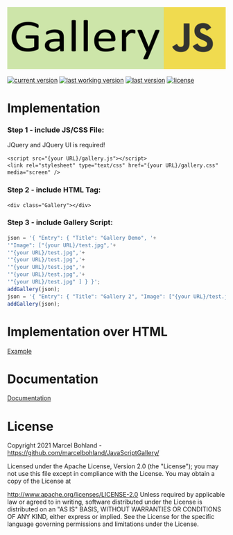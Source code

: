 ![JavaScriptGallery Logo](ressources/Logo.png)

  
[![current version](https://img.shields.io/badge/current%20version-0.1.7-green.svg)](https://github.com/marcelbohland/JavaScriptGallery/releases/tag/0.1.7)
[![last working version](https://img.shields.io/badge/last%20working%20version-0.1.4-blue.svg)](https://github.com/marcelbohland/JavaScriptGallery/releases/tag/0.1.4)
[![last version](https://img.shields.io/badge/last%20version-0.1.6-blue.svg)](https://github.com/marcelbohland/JavaScriptGallery/releases/tag/0.1.6)
[![license](https://img.shields.io/badge/license-Apache%20License%202.0-red.svg)](https://github.com/marcelbohland/JavaScriptGallery/blob/main/LICENSE)


# Implementation
### Step 1 - include JS/CSS File:
JQuery and JQuery UI is required!
```
<script src="{your URL}/gallery.js"></script>
<link rel="stylesheet" type="text/css" href="{your URL}/gallery.css" media="screen" />
```
### Step 2 - include HTML Tag:
```
<div class="Gallery"></div>
```
### Step 3 - include Gallery Script:
```javascript
json = '{ "Entry": { "Title": "Gallery Demo", '+
'"Image": ["{your URL}/test.jpg",'+
'"{your URL}/test.jpg",'+
'"{your URL}/test.jpg",'+
'"{your URL}/test.jpg",'+
'"{your URL}/test.jpg",'+
'"{your URL}/test.jpg" ] } }';
addGallery(json);
json = '{ "Entry": { "Title": "Gallery 2", "Image": ["{your URL}/test.jpg", "{your URL}/test.jpg" ] } }';
addGallery(json);
```
# Implementation over HTML
[Example](https://github.com/marcelbohland/JavaScriptGallery/blob/main/JavaScriptGallery/html.html)

# Documentation
[Documentation](https://github.com/marcelbohland/JavaScriptGallery/blob/main/documentation/documentation.md)

# License
Copyright 2021 Marcel Bohland - https://github.com/marcelbohland/JavaScriptGallery/

Licensed under the Apache License, Version 2.0 (the "License"); you may not use this file except in compliance with the License. You may obtain a copy of the License at

   http://www.apache.org/licenses/LICENSE-2.0
Unless required by applicable law or agreed to in writing, software distributed under the License is distributed on an "AS IS" BASIS, WITHOUT WARRANTIES OR CONDITIONS OF ANY KIND, either express or implied. See the License for the specific language governing permissions and limitations under the License.
